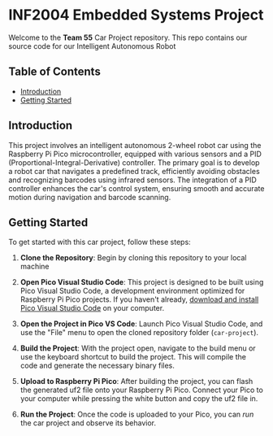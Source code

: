 # INF2004 Embedded Systems Project
Welcome to the **Team 55** Car Project repository. This repo contains our source code for our Intelligent Autonomous Robot

## Table of Contents
- [Introduction](#introduction)
- [Getting Started](#getting-started)

## Introduction

This project involves an intelligent autonomous 2-wheel robot car using the  Raspberry Pi Pico microcontroller, equipped  with  various  sensors  and a PID (Proportional-Integral-Derivative) controller. The primary goal is to develop a robot car that navigates a predefined track, efficiently  avoiding obstacles and recognizing barcodes using infrared sensors. The integration of  a PID controller enhances the car's control system, ensuring smooth and accurate motion during navigation and barcode scanning.

## Getting Started

To get started with this car project, follow these steps: 

1.  **Clone the Repository**: Begin by cloning this repository to your local machine

3.  **Open Pico Visual Studio Code**: This project is designed to be built using Pico Visual Studio Code, a development environment optimized for Raspberry Pi Pico projects. If you haven't already, [download and install Pico Visual Studio Code](https://www.raspberrypi.com/documentation/microcontrollers/c_sdk.html#raspberry-pi-pico-cc-sdk) on your computer.
    
4.  **Open the Project in Pico VS Code**: Launch Pico Visual Studio Code, and use the "File" menu to open the cloned repository folder (`car-project`).
    
5.  **Build the Project**: With the project open, navigate to the build menu or use the keyboard shortcut to build the project. This will compile the code and generate the necessary binary files.
    
6.  **Upload to Raspberry Pi Pico**: After building the project, you can flash the generated uf2 file onto your Raspberry Pi Pico. Connect your Pico to your computer while pressing the white button and copy the uf2 file in.
    
7.  **Run the Project**: Once the code is uploaded to your Pico, you can *run* the car project and observe its behavior.